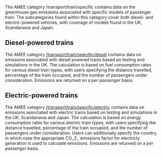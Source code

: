 The AMEE category /transport/train/specific contains data on the
greenhouse gas emissions associated with specific models of passenger
train. The subcategories found within this category cover both diesel-
and electric-powered vehicles, with coverage of models found in the UK,
Scandanavia and Japan.

## Diesel-powered trains

The AMEE category
[/transport/train/specific/diesel](Specific_diesel_trains) contains data
on emissions associated with diesel powered trains based on testing and
simulations in the UK. The calculation is based on fuel consumption
rates for various diesel train types, with users specifying the distance
travelled, percentage of the train occupied, and the number of
passengers under consideration. Emissions are returned on a *per
passenger* basis.

## Electric-powered trains

The AMEE category
[/transport/train/specific/electric](Specific_electric_trains) contains
data on emissions associated with electric trains based on testing and
simulations in the UK, Scandanavia and Japan. The calculation is based
on energy consumption rates for various electric train types, with users
specifying the distance travelled, percentage of the train occupied, and
the number of passengers under consideration. Users can additionally
specify the country, in which case the appropriate CO,,2,, emissions
factor for electricty generation is used to calculate emissions.
Emissions are returned on a *per passenger* basis.
